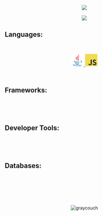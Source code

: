 <p align="center"><img src="https://readme-typing-svg.herokuapp.com?size=30&duration=5501&color=FFFFFF&vCenter=true&center=true&width=470&lines=Software+Engineer;Computer+Scientist;SFS+Scholar;Lifelong+Learner;Avid+Gamer;Anime+Connoisseur" </p>
  
  <p align="center"><a href="https://www.linkedin.com/in/abdel-rahman-mansour">
<img src="https://img.shields.io/badge/-LinkedIn-0A66C2?style=for-the-badge&logo=Linkedin&logoColor=white"></a> </p>

## Languages:
&nbsp;
&nbsp;
&nbsp;
<p align="center">
<a href="https://www.java.com" target="_blank" rel="noreferrer"> 
<img src="https://raw.githubusercontent.com/devicons/devicon/master/icons/java/java-original.svg" alt="java" width="40" height="40"/> 
</a> 
<a href="https://developer.mozilla.org/en-US/docs/Web/JavaScript" target="_blank" rel="noreferrer"> 
<img src="https://raw.githubusercontent.com/devicons/devicon/master/icons/javascript/javascript-original.svg" alt="javascript" width="40" height="40"/> </a>
</p>
&nbsp;
&nbsp;
&nbsp;

## Frameworks:
&nbsp;
&nbsp;
&nbsp;
  
&nbsp;
&nbsp;
&nbsp; 

## Developer Tools:
&nbsp;
&nbsp;
&nbsp;
  
&nbsp;
&nbsp;
&nbsp; 

## Databases:
&nbsp;
&nbsp;
&nbsp;
  
  
  
&nbsp;
&nbsp;
&nbsp;
&nbsp;
&nbsp;
&nbsp;  
&nbsp;
&nbsp;
&nbsp;  
&nbsp;  
  
<p align="center"><img src="https://github-readme-streak-stats.herokuapp.com/?user=graycouch&" alt="graycouch" /></p>

